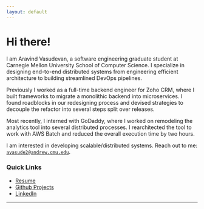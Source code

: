 ```yaml
---
layout: default
---
```


# Hi there!

I am Aravind Vasudevan, a software engineering graduate student at Carnegie Mellon University School of Computer Science. I specialize in designing end-to-end distributed systems from engineering efficient architecture to building streamlined DevOps pipelines. 

Previously I worked as a full-time backend engineer for Zoho CRM, where I built frameworks to migrate a monolithic backend into microservices. I found roadblocks in our redesigning process and devised strategies to decouple the refactor into several steps split over releases.

Most recently, I interned with GoDaddy, where I worked on remodeling the analytics tool into several distributed processes. I rearchitected the tool to work with AWS Batch and reduced the overall execution time by two hours.

I am interested in developing scalable/distributed systems. Reach out to me: <a href="mailto:avasude2@andrew.cmu.edu">`avasude2@andrew.cmu.edu`</a>.

### Quick Links
- [Resume](https://github.com/AravindVasudev/resume/raw/master/aravind_vasudevan.pdf)
- [Github Projects](https://github.com/AravindVasudev)
- [LinkedIn](https://www.linkedin.com/in/aravindvasudev/)

--------------------------------------------------------------------------------

